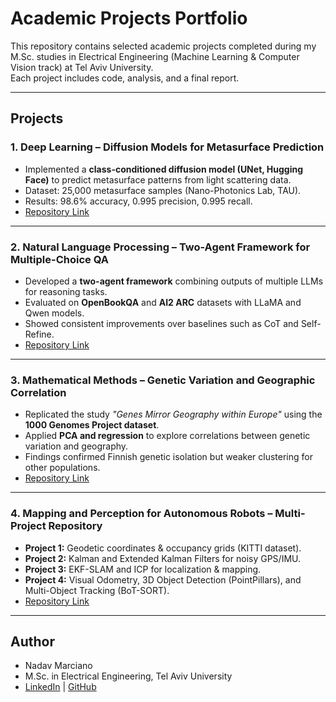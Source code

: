 # Academic Projects Portfolio

This repository contains selected academic projects completed during my M.Sc. studies in Electrical Engineering (Machine Learning & Computer Vision track) at Tel Aviv University.  
Each project includes code, analysis, and a final report.

---

## Projects

### 1. Deep Learning – Diffusion Models for Metasurface Prediction
- Implemented a **class-conditioned diffusion model (UNet, Hugging Face)** to predict metasurface patterns from light scattering data.  
- Dataset: 25,000 metasurface samples (Nano-Photonics Lab, TAU).  
- Results: 98.6% accuracy, 0.995 precision, 0.995 recall.  
- [Repository Link](https://github.com/Nadavmarci/deep_learning_final_project)

---

### 2. Natural Language Processing – Two-Agent Framework for Multiple-Choice QA
- Developed a **two-agent framework** combining outputs of multiple LLMs for reasoning tasks.  
- Evaluated on **OpenBookQA** and **AI2 ARC** datasets with LLaMA and Qwen models.  
- Showed consistent improvements over baselines such as CoT and Self-Refine.  
- [Repository Link](https://github.com/Nadavmarci/nlp_final_project)

---

### 3. Mathematical Methods – Genetic Variation and Geographic Correlation
- Replicated the study *"Genes Mirror Geography within Europe"* using the **1000 Genomes Project dataset**.  
- Applied **PCA and regression** to explore correlations between genetic variation and geography.  
- Findings confirmed Finnish genetic isolation but weaker clustering for other populations.  
- [Repository Link](https://github.com/Nadavmarci/math_methods_final_project)

---

### 4. Mapping and Perception for Autonomous Robots – Multi-Project Repository
- **Project 1:** Geodetic coordinates & occupancy grids (KITTI dataset).  
- **Project 2:** Kalman and Extended Kalman Filters for noisy GPS/IMU.  
- **Project 3:** EKF-SLAM and ICP for localization & mapping.  
- **Project 4:** Visual Odometry, 3D Object Detection (PointPillars), and Multi-Object Tracking (BoT-SORT).  
- [Repository Link](https://github.com/Nadavmarci/mapping_sensing_autonomous_systems)

---

## Author
- Nadav Marciano  
- M.Sc. in Electrical Engineering, Tel Aviv University  
- [LinkedIn](https://www.linkedin.com/in/nadav-marciano) | [GitHub](https://github.com/Nadavmarci)
